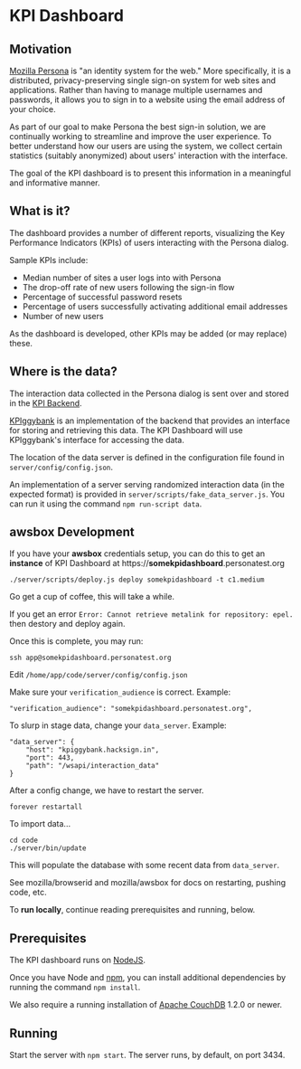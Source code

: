 KPI Dashboard
=============

Motivation
----------
[Mozilla Persona](https://www.mozilla.org/en-US/persona/) is "an identity system
for the web." More specifically, it is a distributed, privacy-preserving single
sign-on system for web sites and applications. Rather than having to manage
multiple usernames and passwords, it allows you to sign in to a website using
the email address of your choice.

As part of our goal to make Persona the best sign-in solution, we are 
continually working to streamline and improve the user experience. To better
understand how our users are using the system, we collect certain statistics
(suitably anonymized) about users' interaction with the interface.

The goal of the KPI dashboard is to present this information in a meaningful
and informative manner.

What is it?
-----------
The dashboard provides a number of different reports, visualizing the Key
Performance Indicators (KPIs) of users interacting with the Persona dialog.

Sample KPIs include:

- Median number of sites a user logs into with Persona
- The drop-off rate of new users following the sign-in flow
- Percentage of successful password resets
- Percentage of users successfully activating additional email addresses
- Number of new users

As the dashboard is developed, other KPIs may be added (or may replace) these.

Where is the data?
------------------
The interaction data collected in the Persona dialog is sent over and stored in
the [KPI Backend](https://wiki.mozilla.org/Privacy/Reviews/KPI_Backend).

[KPIggybank](https://github.com/jedp/kpiggybank) is an implementation of the
backend that provides an interface for storing and retrieving this data. The
KPI Dashboard will use KPIggybank's interface for accessing the data.

The location of the data server is defined in the configuration file found in
`server/config/config.json`.

An implementation of a server serving randomized interaction data (in the
expected format) is provided in `server/scripts/fake_data_server.js`. You can
run it using the command `npm run-script data`.

awsbox Development
------------------

If you have your **awsbox** credentials setup, you can do this to get an
**instance** of KPI Dashboard at https://**somekpidashboard**.personatest.org

    ./server/scripts/deploy.js deploy somekpidashboard -t c1.medium

Go get a cup of coffee, this will take a while.

If you get an error `Error: Cannot retrieve metalink for repository: epel.` then destory and deploy again.

Once this is complete, you may run:

    ssh app@somekpidashboard.personatest.org

Edit `/home/app/code/server/config/config.json`

Make sure your `verification_audience` is correct. Example:

    "verification_audience": "somekpidashboard.personatest.org",

To slurp in stage data, change your `data_server`. Example:

    "data_server": {
        "host": "kpiggybank.hacksign.in",
        "port": 443,
        "path": "/wsapi/interaction_data"
    }

After a config change, we have to restart the server.

    forever restartall

To import data...

    cd code
    ./server/bin/update

This will populate the database with some recent data from `data_server`.

See mozilla/browserid and mozilla/awsbox for docs on restarting, pushing code, etc.

To **run locally**, continue reading prerequisites and running, below.

Prerequisites
-------------
The KPI dashboard runs on [NodeJS](http://www.nodejs.org/).

Once you have Node and [npm](http://npmjs.org/), you can install additional
dependencies by running the command `npm install`.

We also require a running installation of [Apache CouchDB](http://couchdb.apache.org/)
1.2.0 or newer.

Running
-------
Start the server with `npm start`. The server runs, by default, on port 3434.

